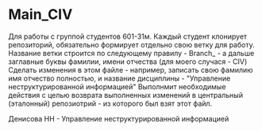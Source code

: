 # Main_CIV
Для работы с группой студентов 601-31м.
Каждый студент клонирует репозиторий, обязательно формирует отдельно свою ветку для работу.
Название ветки строится по следующему правилу - Branch_ - а дальше заглавные буквы фамилии, имени отчества (для моего случася - CIV)
Сделать изменения в этом файле - например, записать свою фамилию имя отчество полностью, и название дисциплины - "Управление неструктурированной информацией"
Выполнмит необходимые действия с целью возврата выполненных изменений в центральный (эталонный) репозиотрий - из которого был взят этот файл.

Денисова НН - Управление неструктурированной информацией
